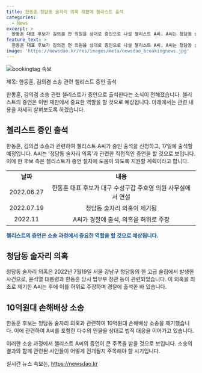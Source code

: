 ```yaml
---
title: 한동훈 청담동 술자리 의혹 재판에 첼리스트 출석
categories:
  - News
excerpt: >
  한동훈 대표 후보가 김의겸 전 의원을 상대로 증인으로 나설 첼리스트 A씨. A씨는 청담동 술자리 의혹의 주장에 대해 직접 증언할 예정이며, 한 후보의 손해배상 소송에 증인으로 출석할 것으로 보인다. A씨는 지난달에는 술자리 의혹을 거짓말이라 주장하고 방송금지 가처분 신청까지 한 적이 있다. 이에 대해 한 후보는 손해배상 소송을 제기해 현재 재판 중이다.
feature_text: >
  한동훈 대표 후보가 김의겸 전 의원을 상대로 증인으로 나설 첼리스트 A씨. A씨는 청담동 술자리 의혹의 주장에 대해 직접 증언할 예정이며, 한 후보의 손해배상 소송에 증인으로 출석할 것으로 보인다. A씨는 지난달에는 술자리 의혹을 거짓말이라 주장하고 방송금지 가처분 신청까지 한 적이 있다. 이에 대해 한 후보는 손해배상 소송을 제기해 현재 재판 중이다.
image: 'https://newsdao.kr/res/images/meta/newsdao_breakingnews.jpg'
---
```


<p><img src="https://newsdao.kr/res/images/meta/newsdao_breakingnews.jpg" alt="bookingtag 속보" /></p>

<p>제목: 한동훈, 김의겸 소송 관련 첼리스트 증인 출석</p>

<p>한동훈, 김의겸 소송 관련 첼리스트가 증인으로 출석한다는 소식이 전해졌습니다. 첼리스트의 증언은 이번 재판에서 중요한 역할을 할 것으로 예상됩니다. 아래에서는 관련 내용을 자세히 살펴보도록 하겠습니다.</p>

<h2 data-ke-size="size26">첼리스트 증인 출석</h2>

<p>한동훈, 김의겸 소송과 관련하여 첼리스트 A씨가 증인 출석을 신청하고, 17일에 출석할 예정입니다. A씨는 '청담동 술자리 의혹'과 관련한 직접적인 증언을 할 것으로 보입니다. 이에 한 후보 측은 첼리스트가 증언 절차에 도움이 되도록 지원할 계획이라고 합니다.</p>

<p data-ke-size="size16"></p>

<table>
  <tr>
    <td style="text-align: center; height: 17px;"><b>날짜</b></td>
    <td style="text-align: center; height: 17px;"><b>내용</b></td>
  </tr>
  <tr>
    <td style="text-align: center; height: 17px;">2022.06.27</td>
    <td style="text-align: center; height: 17px;">한동훈 대표 후보가 대구 수성구갑 주호영 의원 사무실에서 연설</td>
  </tr>
  <tr>
    <td style="text-align: center; height: 17px;">2022.07.19</td>
    <td style="text-align: center; height: 17px;">청담동 술자리 의혹이 제기됨</td>
  </tr>
  <tr>
    <td style="text-align: center; height: 17px;">2022.11</td>
    <td style="text-align: center; height: 17px;">A씨가 경찰에 출석, 의혹을 허위로 주장</td>
  </tr>
</table>

<p><b><span style="color: #1a5490;">첼리스트의 증언은 소송 과정에서 중요한 역할을 할 것으로 예상됩니다.</span></b></p>

<h2 data-ke-size="size26">청담동 술자리 의혹</h2>

<p>청담동 술자리 의혹은 2022년 7월19일 서울 강남구 청담동의 한 고급 술집에서 발생한 사건으로, 윤석열 대통령과 한동훈 당시 법무부 장관 등이 관련되었습니다. 이 의혹을 최초로 제기한 A씨는 후에 이를 허위로 주장하며 경찰에 출석한 바 있습니다.</p>

<p data-ke-size="size16"></p>

<h2 data-ke-size="size26">10억원대 손해배상 소송</h2>

<p>한동훈 후보는 청담동 술자리 의혹과 관련하여 10억원대 손해배상 소송을 제기했습니다. 이에 관련하여 A씨를 포함한 다수의 인물을 상대로 법적 대응을 이어가고 있습니다.</p>

<p data-ke-size="size16"></p>

<p>이러한 소송 과정에서 첼리스트 A씨의 증언이 큰 주목을 받을 것으로 보입니다. 소송의 결과와 함께 관련된 사안들이 어떻게 전개될지 주목해야 할 시기입니다.</p>
실시간 뉴스 속보는, <a href="https://newsdao.kr" rel="dofollow">https://newsdao.kr</a>


